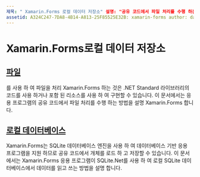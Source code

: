 ```yaml
---
제목: " Xamarin.Forms 로컬 데이터 저장소" 설명: "공유 코드에서 파일 처리를 수행 하는 방법 Xamarin.Forms 및 SQLite.Net를 사용 하 여 로컬 SQLite 데이터베이스에서 데이터를 읽고 쓰는 방법에 대해 알아봅니다."
assetid: A324C247-7DA8-4B14-A813-25F85525E32B: xamarin-forms author: davidbritch: dabritch:: 06/27/2019-loc: [ Xamarin.Forms ,]입니다. Xamarin.Essentials
---
```


# <a name="xamarinforms-local-data-storage"></a>Xamarin.Forms로컬 데이터 저장소

## <a name="files"></a>[파일](files.md)

를 사용 하 여 파일을 처리 Xamarin.Forms 하는 것은 .NET Standard 라이브러리의 코드를 사용 하거나 포함 된 리소스를 사용 하 여 구현할 수 있습니다. 이 문서에서는 응용 프로그램의 공유 코드에서 파일 처리를 수행 하는 방법을 설명 Xamarin.Forms 합니다.

## <a name="local-databases"></a>[로컬 데이터베이스](databases.md)

Xamarin.Forms는 SQLite 데이터베이스 엔진을 사용 하 여 데이터베이스 기반 응용 프로그램을 지원 하므로 공유 코드에서 개체를 로드 하 고 저장할 수 있습니다. 이 문서에서는 Xamarin.Forms 응용 프로그램이 SQLite.Net를 사용 하 여 로컬 SQLite 데이터베이스에서 데이터를 읽고 쓰는 방법을 설명 합니다.
